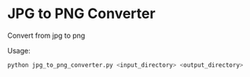 # JPG to PNG Converter
Convert from jpg to png

Usage:

``` bash
python jpg_to_png_converter.py <input_directory> <output_directory>
```
